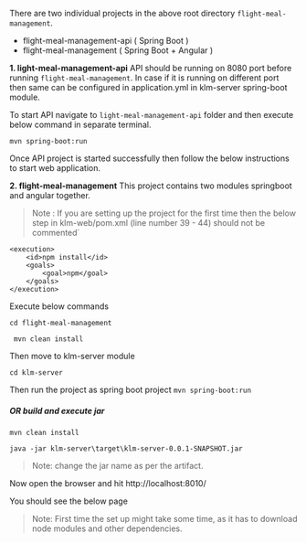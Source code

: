 There are two individual projects in the above root directory `flight-meal-management`.

-   flight-meal-management-api ( Spring Boot )
-   flight-meal-management ( Spring Boot + Angular )

**1. light-meal-management-api** 
API should be running on 8080 port before running `flight-meal-management`. In case if it is running on different port then same can be configured in application.yml in klm-server spring-boot module.

To start API navigate to `light-meal-management-api` folder and then execute below command in separate terminal.
 
`mvn spring-boot:run`

Once API project is started successfully then follow the below instructions to start web application.

**2. flight-meal-management**
This project contains two modules springboot and angular together.

>Note : If you are setting up the project for the first time then the below step in klm-web/pom.xml (line number 39 - 44) should not be commented`
```
<execution>
	<id>npm install</id>
	<goals>
		<goal>npm</goal>
	</goals>
</execution>
```
Execute below commands 

`cd flight-meal-management`

` mvn clean install`

Then move to klm-server module

 `cd klm-server`

Then run the project as spring boot project
 `mvn spring-boot:run`

##### OR build and execute jar 
`mvn clean install`

`java -jar klm-server\target\klm-server-0.0.1-SNAPSHOT.jar`

> Note: change the jar name as per the artifact.

Now open the browser and hit http://localhost:8010/

You should see the below page



>Note: First time the set up might take some time, as it has to download node modules and other dependencies. 